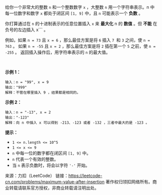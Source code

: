 给你一个非常大的整数 ```n``` 和一个整数数字 ```x``` ，大整数 ```n``` 用一个字符串表示。n 中每一位数字和数字 ```x``` 都处于闭区间 ```[1, 9]``` 中，且 ```n``` 可能表示一个 **负数** 。

你打算通过在 ```n``` 的十进制表示的任意位置插入 ```x``` 来 **最大化** n 的 **数值** ​​​​​​。但 **不能** 在负号的左边插入 x``` 。

例如，如果 ```n = 73``` 且 ```x = 6``` ，那么最佳方案是将 ```6``` 插入 ```7 ```和 ```3``` 之间，使 ```n = 763``` 。
如果 ```n = -55``` 且 ```x = 2``` ，那么最佳方案是将 ```2``` 插在第一个 ```5``` 之前，使 ```n = -255``` 。
返回插入操作后，用字符串表示的 ```n``` 的最大值。

 

**示例 1：**
```
输入：n = "99", x = 9
输出："999"
解释：不管在哪里插入 9 ，结果都是相同的。
```
**示例 2：**
```
输入：n = "-13", x = 2
输出："-123"
解释：向 n 中插入 x 可以得到 -213、-123 或者 -132 ，三者中最大的是 -123 。
```

**提示：**

* ```1 <= n.length <= 10^5```
* ```1 <= x <= 9```
* ```n​​​``` 中每一位的数字都在闭区间 ```[1, 9]``` 中。
* ```n``` 代表一个有效的整数。
* 当 ```n``` 表示负数时，将会以字符 ```'-'``` 开始。

来源：力扣（LeetCode）
链接：https://leetcode-cn.com/problems/maximum-value-after-insertion
著作权归领扣网络所有。商业转载请联系官方授权，非商业转载请注明出处。
